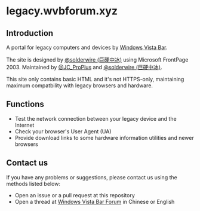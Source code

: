 # legacy.wvbforum.xyz
## Introduction
A portal for legacy computers and devices by [Windows Vista Bar](https://wvbforum.xyz).

The site is designed by [@solderwire (巨硬中冰)](https://github.com/solderwire) using Microsoft FrontPage 2003. Maintained by [@JC_ProPlus](https://github.com/JC-ProPlus) and [@solderwire (巨硬中冰)](https://github.com/solderwire).

This site only contains basic HTML and it's not HTTPS-only, maintaining maximum compatbility with legacy browsers and hardware.

## Functions
* Test the network connection between your legacy device and the Internet
* Check your browser's User Agent (UA)
* Provide download links to some hardware information utilities and newer browsers

## Contact us
If you have any problems or suggestions, please contact us using the methods listed below:
* Open an issue or a pull request at this repository
* Open a thread at [Windows Vista Bar Forum](https://wvbforum.xyz) in Chinese or English
